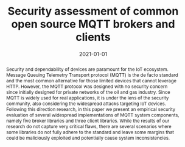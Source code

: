 ---
layout: single_publication
title: Security assessment of common open source MQTT brokers and clients
slug: security-assessment-of-common-open-source-mqtt-brokers-and-clients

# Authors
# A YAML list of author names
# If you created a profile for a user (e.g. the default `admin` user at `content/authors/admin/`), 
# write the username (folder name) here, and it will be replaced with their full name and linked to their profile.
authors:
- Edoardo Di Paolo
- Enrico Bassetti
- Angelo Spognardi

# Author notes (such as 'Equal Contribution')
# A YAML list of notes for each author in the above `authors` list
author_notes: []

date: '2021-01-01'

# Date to publish webpage (NOT necessarily Bibtex publication's date).
publishDate: '2024-09-06T07:33:03.617695Z'

# Publication type.
# A single CSL publication type but formatted as a YAML list (for Hugo requirements).
publication_types: 'paper_conference'

# Publication name and optional abbreviated publication name.
publication: 'ITASEC 2021'
publication_short: ''

doi: ''

abstract: 'Security and dependability of devices are paramount for the IoT ecosystem. Message Queuing Telemetry Transport protocol (MQTT) is the de facto standard and the most common alternative for those limited devices that cannot leverage HTTP. However, the MQTT protocol was designed with no security concern since initially designed for private networks of the oil and gas industry. Since MQTT is widely used for real applications, it is under the lens of the security community, also considering the widespread attacks targeting IoT devices. Following this direction research, in this paper we present an empirical security evaluation of several widespread implementations of MQTT system components, namely five broker libraries and three client libraries. While the results of our research do not capture very critical flaws, there are several scenarios where some libraries do not fully adhere to the standard and leave some margins that could be maliciously exploited and potentially cause system inconsistencies.'

# Summary. An optional shortened abstract.
summary: ''

tags: []

# Display this page in a list of Featured pages?
featured: false

# Links
url_pdf: ''
url_code: ''
url_dataset: ''
url_poster: ''
url_project: ''
url_slides: ''
url_source: ''
url_video: ''

# Custom links (uncomment lines below)
# links:
# - name: Custom Link
#   url: http://example.org

# Publication image
# Add an image named `featured.jpg/png` to your page's folder then add a caption below.
image:
  caption: ''
  focal_point: ''
  preview_only: false

# Associated Projects (optional).
#   Associate this publication with one or more of your projects.
#   Simply enter your project's folder or file name without extension.
#   E.g. `projects: ['internal-project']` links to `content/project/internal-project/index.md`.
#   Otherwise, set `projects: []`.
projects: []
links:
- name: URL
  icon: 'bi bi-filetype-pdf'
  value: 'PDF'
  url: 'https://ceur-ws.org/Vol-2940/paper40.pdf'
---